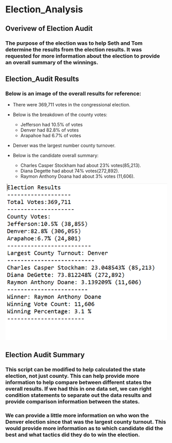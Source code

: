 # Election_Analysis
## Overivew of Election Audit
### The purpose of the election was to help Seth and Tom determine the results from the election results. It was requested for more information about the election to provide an overall summary of the winnings. 

## Election_Audit Results
### Below is an image of the overall results for reference: 
* There were 369,711 votes in the congressional election.
* Below is the breakdown of the county votes:
    * Jefferson had 10.5% of votes 
    * Denver had 82.8% of votes
   * Arapahoe had 6.7% of votes
   
   
* Denver was the largest number county turnover.

* Below is the candidate overall summary:
   * Charles Casper Stockham had about 23% votes(85,213).
   * Diana Degette had about 74% votes(272,892). 
   * Raymon Anthony Doana had about 3% votes (11,606). 
   
 ![image](Results2.png)

 



## Election Audit Summary
### This script can be modified to help calculated the state election, not just county.  This can help provide more information to help compare between different states the overall results.  If we had this in one data set, we can right condition statements to separate out the data results and provide comparison information between the states. 

### We can provide a little more information on who won the Denver election since that was the largest county turnout.  This would provide more information as to which candidate did the best and what tactics did they do to win the election. 
